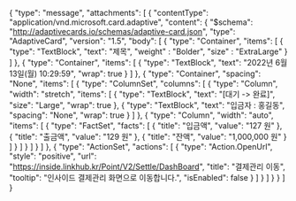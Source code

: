 {
    "type": "message",
    "attachments": [
        {
            "contentType": "application/vnd.microsoft.card.adaptive",
            "content": {
                "$schema": "http://adaptivecards.io/schemas/adaptive-card.json",
                "type": "AdaptiveCard",
                "version": "1.5",
                "body": [
                    {
                        "type": "Container",
                        "items": [
                            {
                                "type": "TextBlock",
                                "text": "제목",
                                "weight" : "Bolder",
                                "size" : "ExtraLarge"
                            }
                        ]
                    },
                    {
                        "type": "Container",
                        "items": [
                            {
                                "type": "TextBlock",
                                "text": "2022년 6월 13일(월) 10:29:59",
                                "wrap": true
                            }
                        ]
                    },
                    {
                        "type": "Container",
                        "spacing": "None",
                        "items": [
                            {
                                "type": "ColumnSet",
                                "columns": [
                                    {
                                        "type": "Column",
                                        "width": "stretch",
                                        "items": [
                                            {
                                                "type": "TextBlock",
                                                "text": "[대기 -> 완료]",
                                                "size": "Large",
                                                "wrap": true
                                            },
                                            {
                                                "type": "TextBlock",
                                                "text": "입금자 : 홍길동",
                                                "spacing": "None",
                                                "wrap": true
                                            }
                                        ]
                                    },
                                    {
                                        "type": "Column",
                                        "width": "auto",
                                        "items": [
                                            {
                                                "type": "FactSet",
                                                "facts": [
                                                    {
                                                        "title": "입금액",
                                                        "value": "127 원"
                                                    },
                                                    {
                                                        "title": "출금액",
                                                        "value": "129 원"
                                                    },
                                                    {
                                                        "title": "잔액",
                                                        "value": "1,000,000 원"
                                                    }
                                                ]
                                            }
                                        ]
                                    }
                                ]
                            }
                        ]
                    },
                    {
                        "type": "ActionSet",
                        "actions": [
                            {
                                "type": "Action.OpenUrl",
                                "style": "positive",
                                "url": "https://inside.linkhub.kr/Point/V2/Settle/DashBoard",
                                "title": "결제관리 이동",
                                "tooltip": "인사이드 결제관리 화면으로 이동합니다.",
                                "isEnabled": false
                            }
                        ]
                    }
                ]
            }
        }
    ]
}
